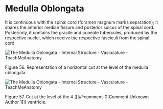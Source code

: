 # Medulla Oblongata

It is continuous with the spinal cord (foramen magnum marks separation); it shares the anterior median fissure and posterior sulcus of the spinal cord. Posteriorly, it contains the gracile and cuneate tubercules, produced by the respective nuclei, which receive the respective fasciculi from the spinal cord.

![The Medulla Oblongata - Internal Structure - Vasculature - TeachMeAnatomy](<2 - Source Material/Masters/attachments/The Medulla Oblongata - Internal Structure - Vasculature - TeachMeAnatomy.jpeg>)

Figure 56. Representation of a horizontal cut at the level of the medulla oblongata.

![The Medulla Oblongata - Internal Structure - Vasculature - TeachMeAnatomy](<2 - Source Material/Masters/attachments/The Medulla Oblongata - Internal Structure - Vasculature - TeachMeAnatomy 1.jpeg>)

Figure 57. Cut at the level of the 4 ([[#^comment-0|Comment Unknown Author 1]]) ventricle.